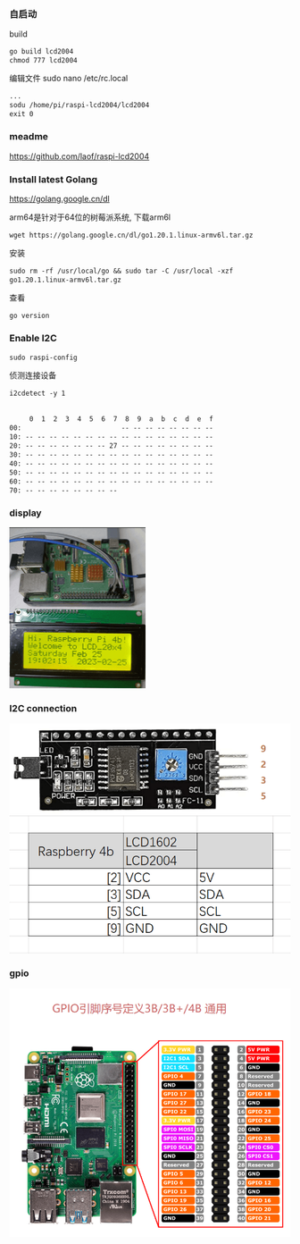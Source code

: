 ### 自启动

build


```
go build lcd2004
chmod 777 lcd2004
```

编辑文件 sudo nano /etc/rc.local

```
...
sodu /home/pi/raspi-lcd2004/lcd2004
exit 0
```

### meadme
https://github.com/laof/raspi-lcd2004

### Install latest Golang
https://golang.google.cn/dl

arm64是针对于64位的树莓派系统, 下载arm6l


```
wget https://golang.google.cn/dl/go1.20.1.linux-armv6l.tar.gz
```


安装
```
sudo rm -rf /usr/local/go && sudo tar -C /usr/local -xzf go1.20.1.linux-armv6l.tar.gz
```


查看
```
go version
```

### Enable I2C

```
sudo raspi-config
```

侦测连接设备

```
i2cdetect -y 1
```
```

     0  1  2  3  4  5  6  7  8  9  a  b  c  d  e  f
00:                         -- -- -- -- -- -- -- --       
10: -- -- -- -- -- -- -- -- -- -- -- -- -- -- -- --   
20: -- -- -- -- -- -- -- 27 -- -- -- -- -- -- -- --   
30: -- -- -- -- -- -- -- -- -- -- -- -- -- -- -- --   
40: -- -- -- -- -- -- -- -- -- -- -- -- -- -- -- --   
50: -- -- -- -- -- -- -- -- -- -- -- -- -- -- -- --   
60: -- -- -- -- -- -- -- -- -- -- -- -- -- -- -- --   
70: -- -- -- -- -- -- -- --
```

### display

![image](https://github.com/laof/laof.github.io/raw/main/img/pi/golang.png)


### I2C connection

![image](https://github.com/laof/laof.github.io/raw/main/img/pi/lcd.png)

### gpio

![image](https://github.com/laof/laof.github.io/raw/main/img/pi/gpio.png)

